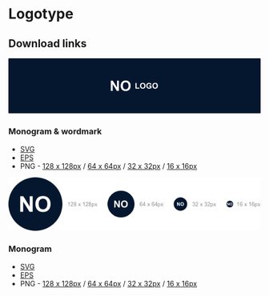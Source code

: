 # Logotype

## Download links

![Logotype.img](/02%20-%20Export/Project%20overview/GitHub/Logotype%20-%20Monogram%20&%20wordmark.png)

### Monogram & wordmark

- [SVG]()
- [EPS]()
- PNG - [128 x 128px]() / [64 x 64px]() / [32 x 32px]() / [16 x 16px]()

![Logotype.img](/02%20-%20Export/Project%20overview/GitHub/Logotype%20-%20Monogram.png)

### Monogram

- [SVG]()
- [EPS]()
- PNG - [128 x 128px]() / [64 x 64px]() / [32 x 32px]() / [16 x 16px]()